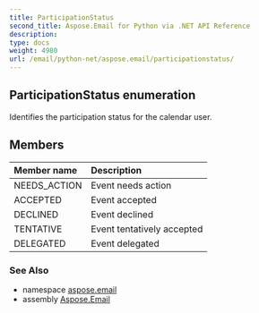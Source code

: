 ```yaml
---
title: ParticipationStatus
second_title: Aspose.Email for Python via .NET API Reference
description: 
type: docs
weight: 4980
url: /email/python-net/aspose.email/participationstatus/
---
```


## ParticipationStatus enumeration

Identifies the participation status for the calendar user.

## Members
| Member name | Description |
| :- | :- |
|NEEDS_ACTION|Event needs action|
|ACCEPTED|Event accepted|
|DECLINED|Event declined|
|TENTATIVE|Event tentatively accepted|
|DELEGATED|Event delegated|

### See Also

* namespace [aspose.email](/email/python-net/aspose.email/)
* assembly [Aspose.Email](/slides/python-net/)

